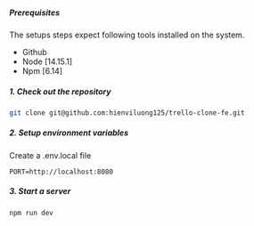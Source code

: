 ##### Prerequisites

The setups steps expect following tools installed on the system.

- Github
- Node [14.15.1]
- Npm [6.14]
##### 1. Check out the repository
```bash
git clone git@github.com:hienviluong125/trello-clone-fe.git
```

##### 2. Setup environment variables
Create a .env.local file
```
PORT=http://localhost:8080
```

##### 3. Start a server
```bash
npm run dev
```
